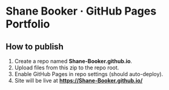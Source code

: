 # Shane Booker · GitHub Pages Portfolio

## How to publish
1. Create a repo named **Shane-Booker.github.io**.
2. Upload files from this zip to the repo root.
3. Enable GitHub Pages in repo settings (should auto-deploy).
4. Site will be live at **https://Shane-Booker.github.io/**
